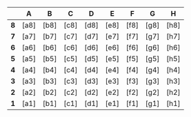 |       |   A   |   B   |   C   |   D   |   E   |   F   |   G   |   H   |
| :---: | :---: | :---: | :---: | :---: | :---: | :---: | :---: | :---: |
| **8** | [a8]  | [b8]  | [c8]  | [d8]  | [e8]  | [f8]  | [g8]  | [h8]  |
| **7** | [a7]  | [b7]  | [c7]  | [d7]  | [e7]  | [f7]  | [g7]  | [h7]  |
| **6** | [a6]  | [b6]  | [c6]  | [d6]  | [e6]  | [f6]  | [g6]  | [h6]  |
| **5** | [a5]  | [b5]  | [c5]  | [d5]  | [e5]  | [f5]  | [g5]  | [h5]  |
| **4** | [a4]  | [b4]  | [c4]  | [d4]  | [e4]  | [f4]  | [g4]  | [h4]  |
| **3** | [a3]  | [b3]  | [c3]  | [d3]  | [e3]  | [f3]  | [g3]  | [h3]  |
| **2** | [a2]  | [b2]  | [c2]  | [d2]  | [e2]  | [f2]  | [g2]  | [h2]  |
| **1** | [a1]  | [b1]  | [c1]  | [d1]  | [e1]  | [f1]  | [g1]  | [h1]  |
